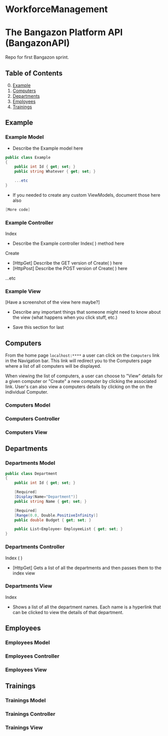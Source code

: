 # WorkforceManagement

# The Bangazon Platform API (BangazonAPI)
Repo for first Bangazon sprint.

## Table of Contents
0. [Example](#example)
1. [Computers](#computers)
1. [Departments](#departments)
1. [Employees](#employees)
1. [Trainings](#trainings)

## Example

### Example Model

- Describe the Example model here
```c#
public class Example
{
	public int Id { get; set; }
	public string Whatever { get; set; }

	...etc
}
```
- If you needed to create any custom ViewModels, document those here also
```c#
[More code]
```

### Example Controller

Index
- Describe the Example controller Index( ) method here

Create
- [HttpGet] Describe the GET version of Create( ) here
- [HttpPost] Describe the POST version of Create( ) here

...etc

### Example View

[Have a screenshot of the view here maybe?]

- Describe any important things that someone might need to know about the view (what happens when you click stuff, etc.)

- Save this section for last

## Computers

From the home page `localhost:****` a user can click on the `Computers` link in the Navigation bar. This link will redirect you to the Computers page where a list of all computers will be displayed.

When viewing the list of computers, a user can choose to "View" details for a given computer or "Create" a new computer by clicking the associated link. User's can also view a computers details by clicking on the on the individual Computer.

### Computers Model

### Computers Controller

### Computers View

## Departments

### Departments Model

```c#
public class Department
{
	public int Id { get; set; }

	[Required]
	[Display(Name="Department")]
	public string Name { get; set; }

	[Required]
	[Range(0.0, Double.PositiveInfinity)]
	public double Budget { get; set; }

	public List<Employee> EmployeeList { get; set; }
}
```

### Departments Controller

Index ( )
- [HttpGet] Gets a list of all the departments and then passes them to the index view

### Departments View

Index
- Shows a list of all the department names. Each name is a hyperlink that can be clicked to view the details of that department.

## Employees

### Employees Model

### Employees Controller

### Employees View

## Trainings

### Trainings Model

### Trainings Controller

### Trainings View


